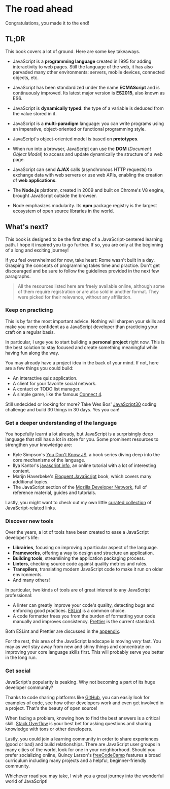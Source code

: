 # The road ahead

Congratulations, you made it to the end!

## TL;DR

This book covers a lot of ground. Here are some key takeaways.

* JavaScript is a **programming language** created in 1995 for adding interactivity to web pages. Still the language of the web, it has also parvaded many other environments: servers, mobile devices, connected objects, etc.

* JavaScript has been standardized under the name **ECMAScript** and is continuously improved. Its latest major version is **ES2015**, also known as ES6.

* JavaScript is **dynamically typed**: the type of a variable is deduced from the value stored in it.

* JavaScript is a **multi-paradigm** language: you can write programs using an imperative, object-oriented or functional programming style.

* JavaScript's object-oriented model is based on **prototypes**.

* When run into a browser, JavaScript can use the **DOM** (*Document Object Model*) to access and update dynamically the structure of a web page.

* JavaScript can send **AJAX** calls (asynchronous HTTP requests) to exchange data with web servers or use web APIs, enabling the creation of **web applications**.

* The **Node.js** platform, created in 2009 and built on Chrome's V8 engine, brought JavaScript outside the browser.

* Node emphasizes modularity. Its **npm** package registry is the largest ecosystem of open source libraries in the world.

## What's next?

This book is designed to be the first step of a JavaScript-centered learning path. I hope it inspired you to go further. If so, you are only at the beginning of a long and exciting journey!

If you feel overwhelmed for now, take heart: Rome wasn't built in a day. Grasping the concepts of programming takes time and practice. Don't get discouraged and be sure to follow the guidelines provided in the next few paragraphs.

> All the resources listed here are freely available online, although some of them require registration or are also sold in another format. They were picked for their relevance, without any affiliation.

### Keep on practicing

This is by far the most important advice. Nothing will sharpen your skills and make you more confident as a JavaScript developer than practicing your craft on a regular basis.

In particular, I urge you to start building a **personal project** right now. This is the best solution to stay focused and create something meaningful while having fun along the way.

You may already have a project idea in the back of your mind. If not, here are a few things you could build:

* An interactive quiz application.
* A client for your favorite social network.
* A contact or TODO list manager.
* A simple game, like the famous [Connect 4](https://en.wikipedia.org/wiki/Connect_Four).

Still undecided or looking for more? Take Wes Bos' [JavaScript30](https://javascript30.com/) coding challenge and build 30 things in 30 days. Yes you can!

### Get a deeper understanding of the language

You hopefully learnt a lot already, but JavaScript is a surprisingly deep language that still has a lot in store for you. Some prominent resources to strengthen your knowledge are:

* Kyle Simpson's [You Don't Know JS](https://github.com/getify/You-Dont-Know-JS), a book series diving deep into the core mechanisms of the language.
* Ilya Kantor's [javascript.info](http://javascript.info), an online tutorial with a lot of interesting content.
* Marijn Haverbeke's [Eloquent JavaScript](http://eloquentjavascript.net) book, which covers many additional topics.
* The JavaScript section of the [Mozilla Developer Network](https://developer.mozilla.org/fr/docs/Web/JavaScript), full of reference material, guides and tutorials.

Lastly, you might want to check out my own little [curated collection](http://www.pearltrees.com/t/javascript/id13385349#l634) of JavaScript-related links.

### Discover new tools

Over the years, a lot of tools have been created to ease a JavaScript developer's life:

* **Librairies**, focusing on improving a particular aspect of the language.
* **Frameworks**, offering a way to design and structure an application.
* **Building tools**, streamlining the application packaging process.
* **Linters**, checking source code against quality metrics and rules.
* **Transpilers**, translating modern JavaScript code to make it run on older environments.
* And many others!

In particular, two kinds of tools are of great interest to any JavaScript professional:

* A linter can greatly improve your code's quality, detecting bugs and enforcing good practices. [ESLint](http://eslint.org) is a common choice.
* A code formatter frees you from the burden of formatting your code manually and improves consistency. [Prettier](https://github.com/prettier/prettier) is the current standard.

Both ESLint and Prettier are discussed in the [appendix](#env-setup).

For the rest, this area of the JavaScript landscape is moving *very* fast. You may as well stay away from new and shiny things and concentrate on improving your core language skills first. This will probably serve you better in the long run.

### Get social

JavaScript's popularity is peaking. Why not becoming a part of its huge developer community?

Thanks to code sharing platforms like [GitHub](https://github.com), you can easily look for examples of code, see how other developers work and even get involved in a project. That's the beauty of open source!

When facing a problem, knowing how to find the best answers is a critical skill. [Stack Overflow](https://stackoverflow.com/) is your best bet for asking questions and sharing knowledge with tons or other developers.

Lastly, you could join a learning community in order to share experiences (good or bad) and build relationships. There are JavaScript user groups in many cities of the world, look for one in your neighborhood. Should you prefer socializing online, Quincy Larson's [freeCodeCamp](https://www.freecodecamp.org) features a broad curriculum including many projects and a helpful, beginner-friendly community.

Whichever road you may take, I wish you a great journey into the wonderful world of JavaScript!
